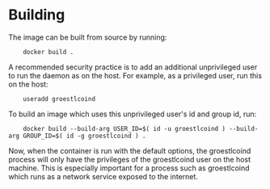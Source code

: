 Building
========

The image can be built from source by running:

        docker build .

A recommended security practice is to add an additional unprivileged user to run the daemon as on the host. For example, as a privileged user, run this on the host:

        useradd groestlcoind

To build an image which uses this unprivileged user's id and group id, run:

        docker build --build-arg USER_ID=$( id -u groestlcoind ) --build-arg GROUP_ID=$( id -g groestlcoind ) .

Now, when the container is run with the default options, the groestlcoind process will only have the privileges of the groestlcoind user on the host machine. This is especially important for a process such as groestlcoind which runs as a network service exposed to the internet.
